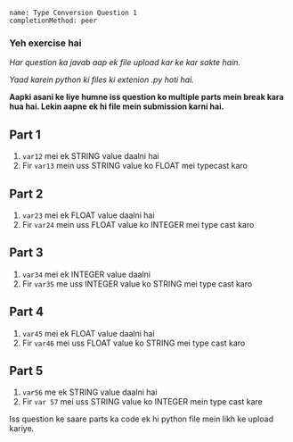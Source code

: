 ```ngMeta
name: Type Conversion Question 1
completionMethod: peer
```

### Yeh exercise hai
*Har question ka javab aap ek file upload kar ke kar sakte hain.*

*Yaad karein python ki files ki extenion .py hoti hai.*

**Aapki asani ke liye humne iss question ko multiple parts mein break kara hua hai. Lekin aapne ek hi file mein submission karni hai.**

## Part 1
1. `var12` mei ek STRING value daalni hai
2. Fir `var13` mein uss STRING value ko FLOAT mei typecast karo

## Part 2
1. `var23` mei ek FLOAT value daalni hai
2. Fir `var24` mein uss FLOAT value ko INTEGER mei type cast karo

## Part 3
1. `var34` mei ek INTEGER value daalni
2. Fir `var35` me uss INTEGER value ko STRING mei type cast karo

## Part 4
1. `var45` mei ek FLOAT value daalni hai
2. Fir `var46` mei uss FLOAT value ko STRING mei type cast karo

## Part 5
1. `var56` me ek STRING value daalni hai
2. Fir `var 57` mei uss STRING value ko INTEGER mein type cast kare

Iss question ke saare parts ka code ek hi python file mein likh ke upload kariye.
